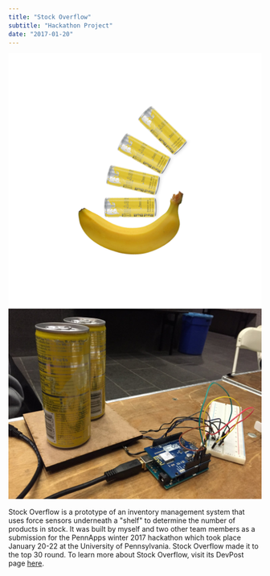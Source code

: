 ```yaml
---
title: "Stock Overflow"
subtitle: "Hackathon Project"
date: "2017-01-20"
---
```

![Icon](./icon.png)
![Screenshot](./screenshot.jpg)


Stock Overflow is a prototype of an inventory management system that uses force sensors underneath a "shelf" to determine the number of products in stock. It was built by myself and two other team members as a submission for the PennApps winter 2017 hackathon which took place January 20-22 at the University of Pennsylvania. Stock Overflow made it to the top 30 round. To learn more about Stock Overflow, visit its DevPost page [here](https://devpost.com/software/stock-overflow-o3fl9e).